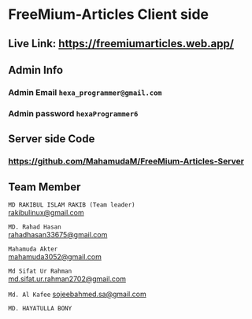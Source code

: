 # FreeMium-Articles Client side

## Live Link:  https://freemiumarticles.web.app/

## Admin Info

### Admin Email `hexa_programmer@gmail.com` 
### Admin password `hexaProgrammer6`



## Server side Code

### https://github.com/MahamudaM/FreeMium-Articles-Server

## Team Member

`MD RAKIBUL ISLAM RAKIB (Team leader)`  \
rakibulinux@gmail.com 

`MD. Rahad Hasan`\
rahadhasan33675@gmail.com 

`Mahamuda Akter`\
mahamuda3052@gmail.com 

`Md Sifat Ur Rahman`\
md.sifat.ur.rahman2702@gmail.com 

`Md. Al Kafee`
sojeebahmed.sa@gmail.com

`MD. HAYATULLA BONY`
